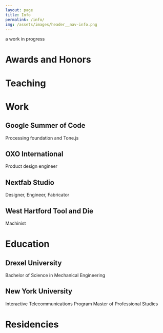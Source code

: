 ```yaml
---
layout: page
title: Info
permalink: /info/
img: /assets/images/header__nav-info.png
---
```

a work in progress

# Awards and Honors

# Teaching

# Work

## Google Summer of Code
Processing foundation and Tone.js

## OXO International
Product design engineer

## Nextfab Studio
Designer, Engineer, Fabricator

## West Hartford Tool and Die
Machinist

# Education

## Drexel University
Bachelor of Science in Mechanical Engineering

## New York University
Interactive Telecommunications Program
Master of Professional Studies

# Residencies
